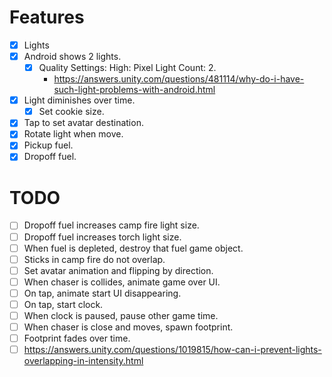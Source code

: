 # Features
- [x] Lights
- [x] Android shows 2 lights.
    - [x] Quality Settings: High: Pixel Light Count: 2.
        - <https://answers.unity.com/questions/481114/why-do-i-have-such-light-problems-with-android.html>
- [x] Light diminishes over time.
    - [x] Set cookie size.
- [x] Tap to set avatar destination.
- [x] Rotate light when move.
- [x] Pickup fuel.
- [x] Dropoff fuel.

# TODO

- [ ] Dropoff fuel increases camp fire light size.
- [ ] Dropoff fuel increases torch light size.
- [ ] When fuel is depleted, destroy that fuel game object.
- [ ] Sticks in camp fire do not overlap.
- [ ] Set avatar animation and flipping by direction.
- [ ] When chaser is collides, animate game over UI.
- [ ] On tap, animate start UI disappearing.
- [ ] On tap, start clock.
- [ ] When clock is paused, pause other game time.
- [ ] When chaser is close and moves, spawn footprint.
- [ ] Footprint fades over time.
- [ ] <https://answers.unity.com/questions/1019815/how-can-i-prevent-lights-overlapping-in-intensity.html>
